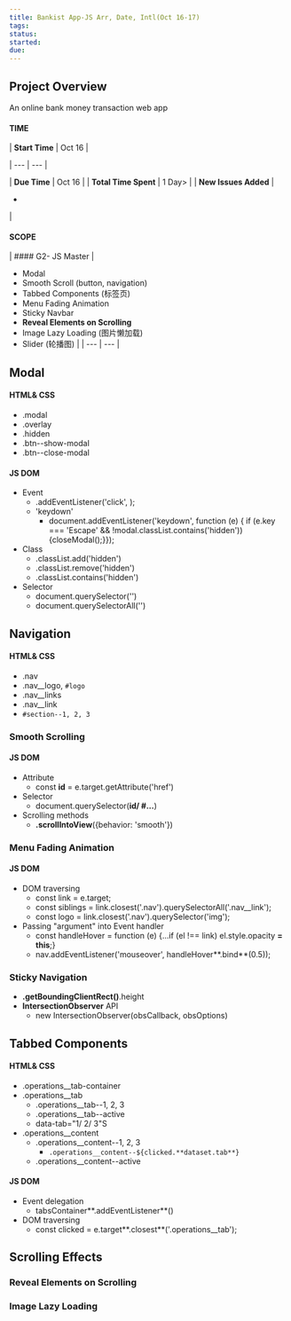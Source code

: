 ```yaml
---
title: Bankist App-JS Arr, Date, Intl(Oct 16-17)
tags:
status:
started:
due:
---
```

## Project Overview
An online bank money transaction web app
#### TIME

| **Start Time** | Oct 16 |

| --- | --- |

| **Due Time** | Oct 16 |
| **Total Time Spent** | 1 Day>  |
| **New Issues Added** | 

- 
 |
#### SCOPE
| #### G2- JS Master
 | 
- Modal 
- Smooth Scroll (button, navigation)
- Tabbed Components (标签页)
- Menu Fading Animation
- Sticky Navbar
- **Reveal Elements on Scrolling**
- Image Lazy Loading (图片懒加载)
- Slider (轮播图)
 |
| --- | --- |
## Modal
#### HTML& CSS
- .modal
- .overlay
- .hidden
- .btn--show-modal
- .btn--close-modal
#### JS DOM
- Event
   - .addEventListener('click', <closeModal>);
   - 'keydown'
      - document.addEventListener('keydown', function (e) {
  if (e.key === 'Escape' && !modal.classList.contains('hidden')) {closeModal();}});
- Class
   - .classList.add('hidden')
   - .classList.remove('hidden')
   - .classList.contains('hidden')
- Selector
   - document.querySelector('')
   - document.querySelectorAll('')
## Navigation
#### HTML& CSS
- .nav
- .nav__logo, `#logo`
- .nav__links
- .nav__link
- `#section--1, 2, 3`
### Smooth Scrolling
#### JS DOM
- Attribute
   - const **id** = e.target.getAttribute('href')
- Selector
   - document.querySelector(**id/ #...**)
- Scrolling methods
   - <targetEl>**.scrollIntoView**({behavior: 'smooth'})
### Menu Fading Animation
#### JS DOM
- DOM traversing
   - const link = e.target;
   - const siblings = link.closest('.nav').querySelectorAll('.nav__link');
   - const logo = link.closest('.nav').querySelector('img');
- Passing "argument" into Event handler
   - const handleHover = function (e) {...if (el !== link) el.style.opacity **= this**;}
   - nav.addEventListener('mouseover', handleHover**.bind**(0.5));
### Sticky Navigation
- **.getBoundingClientRect()**.height
- **IntersectionObserver** API
   - new IntersectionObserver(obsCallback, obsOptions)
## Tabbed Components
#### HTML& CSS
- .operations__tab-container
- .operations__tab
   - .operations__tab--1, 2, 3
   - .operations__tab--active
   - data-tab="1/ 2/ 3"S
- .operations__content
   - .operations__content--1, 2, 3
      - `.operations__content--${clicked.**dataset.tab**}`
   - .operations__content--active
#### JS DOM
- Event delegation 
   - tabsContainer**.addEventListener**()
- DOM traversing
   - const clicked = e.target**.closest**('.operations__tab');
## Scrolling Effects
### Reveal Elements on Scrolling
### Image Lazy Loading 
### 
